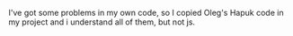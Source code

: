 I've got some problems in my own code, so I copied Oleg's Hapuk code in my project and i understand all of them, but not js.
